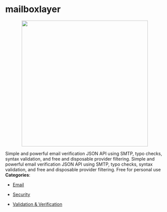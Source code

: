 # mailboxlayer

<p align="center">
    <img width="400" src="https://raw.githubusercontent.com/awesome-apis/awesome-apis/apis/mailboxlayer/logo_256x256.png" />
</p>


Simple and powerful email verification JSON API using SMTP, typo checks, syntax validation, and free and disposable provider filtering. Simple and powerful email verification JSON API using SMTP, typo checks, syntax validation, and free and disposable provider filtering.  Free for personal use
**Categories**:

- [Email](https://github/awesome-apis/awesome-apis#email)

- [Security](https://github/awesome-apis/awesome-apis#security)

- [Validation & Verification](https://github/awesome-apis/awesome-apis#validation-and-verification)



